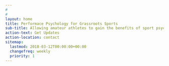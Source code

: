 ```yaml
---
#
#
layout: home
title: Performace Psychology for Grassroots Sports
sub-title: Allowing amateur athletes to gain the benefits of sport psychology 
action-text: Get Updates
action-location: contact
sitemap:
  lastmod: 2018-03-12T00:00:00+00:00
  changefreq: weekly
  priority: 1
---
```



